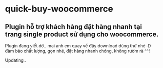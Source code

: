# quick-buy-woocommerce
## Plugin hỗ trợ khách hàng đặt hàng nhanh tại trang single product sử dụng cho woocommerce.
Plugin đang viết dở.. mai anh em quay về đây download dùng thử nhé :D đảm bảo chất lượng, gọn nhé, đặt hàng nhanh chóng, không rườm rà ^^!

Updating..
